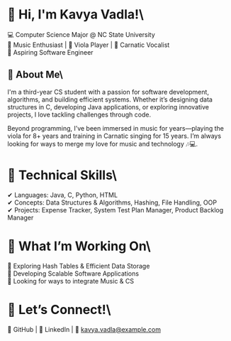 # 👋 Hi, I'm Kavya Vadla!\
💻 Computer Science Major @ NC State University\
🎵 Music Enthusiast | 🎻 Viola Player | 🎤 Carnatic Vocalist\
🚀 Aspiring Software Engineer

## 🔹 About Me\
I'm a third-year CS student with a passion for software development, algorithms, and building efficient systems. Whether it’s designing data structures in C, developing Java applications, or exploring innovative projects, I love tackling challenges through code.

Beyond programming, I’ve been immersed in music for years—playing the viola for 8+ years and training in Carnatic singing for 15 years. I’m always looking for ways to merge my love for music and technology 🎶💻.

# 🔹 Technical Skills\
✔ Languages: Java, C, Python, HTML\
✔ Concepts: Data Structures & Algorithms, Hashing, File Handling, OOP\
✔ Projects: Expense Tracker, System Test Plan Manager, Product Backlog Manager

# 🔹 What I’m Working On\
🔸 Exploring Hash Tables & Efficient Data Storage\
🔸 Developing Scalable Software Applications\
🔸 Looking for ways to integrate Music & CS

# 🔹 Let’s Connect!\
📌 GitHub | 🔗 LinkedIn | 📧 kavya.vadla@example.com
